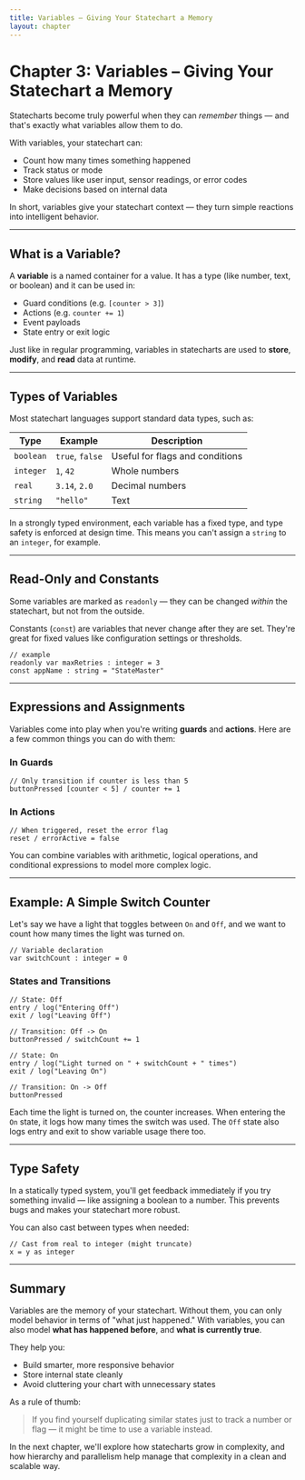 ```yaml
---
title: Variables – Giving Your Statechart a Memory
layout: chapter
---
```


# Chapter 3: Variables – Giving Your Statechart a Memory

Statecharts become truly powerful when they can *remember* things — and that's exactly what variables allow them to do.

With variables, your statechart can:
- Count how many times something happened
- Track status or mode
- Store values like user input, sensor readings, or error codes
- Make decisions based on internal data

In short, variables give your statechart context — they turn simple reactions into intelligent behavior.

---

## What is a Variable?

A **variable** is a named container for a value. It has a type (like number, text, or boolean) and it can be used in:
- Guard conditions (e.g. `[counter > 3]`)
- Actions (e.g. `counter += 1`)
- Event payloads
- State entry or exit logic

Just like in regular programming, variables in statecharts are used to **store**, **modify**, and **read** data at runtime.

---

## Types of Variables

Most statechart languages support standard data types, such as:

| Type    | Example       | Description                          |
|---------|---------------|--------------------------------------|
| `boolean` | `true`, `false` | Useful for flags and conditions |
| `integer` | `1`, `42`        | Whole numbers                     |
| `real`    | `3.14`, `2.0`    | Decimal numbers                   |
| `string`  | `"hello"`        | Text                              |

In a strongly typed environment, each variable has a fixed type, and type safety is enforced at design time. This means you can't assign a `string` to an `integer`, for example.

---

## Read-Only and Constants

Some variables are marked as `readonly` — they can be changed *within* the statechart, but not from the outside.

Constants (`const`) are variables that never change after they are set. They're great for fixed values like configuration settings or thresholds.

```text
// example
readonly var maxRetries : integer = 3
const appName : string = "StateMaster"
```

---

## Expressions and Assignments

Variables come into play when you're writing **guards** and **actions**. Here are a few common things you can do with them:

### In Guards

```text
// Only transition if counter is less than 5
buttonPressed [counter < 5] / counter += 1
```

### In Actions

```text
// When triggered, reset the error flag
reset / errorActive = false
```

You can combine variables with arithmetic, logical operations, and conditional expressions to model more complex logic.

---

## Example: A Simple Switch Counter

Let's say we have a light that toggles between `On` and `Off`, and we want to count how many times the light was turned on.

```text
// Variable declaration
var switchCount : integer = 0
```

### States and Transitions

```text
// State: Off
entry / log("Entering Off")
exit / log("Leaving Off")

// Transition: Off -> On
buttonPressed / switchCount += 1
```

```text
// State: On
entry / log("Light turned on " + switchCount + " times")
exit / log("Leaving On")

// Transition: On -> Off
buttonPressed
```

Each time the light is turned on, the counter increases. When entering the `On` state, it logs how many times the switch was used. The `Off` state also logs entry and exit to show variable usage there too.

---

## Type Safety

In a statically typed system, you'll get feedback immediately if you try something invalid — like assigning a boolean to a number. This prevents bugs and makes your statechart more robust.

You can also cast between types when needed:

```text
// Cast from real to integer (might truncate)
x = y as integer
```

---

## Summary

Variables are the memory of your statechart. Without them, you can only model behavior in terms of "what just happened." With variables, you can also model **what has happened before**, and **what is currently true**.

They help you:
- Build smarter, more responsive behavior
- Store internal state cleanly
- Avoid cluttering your chart with unnecessary states

As a rule of thumb:

> If you find yourself duplicating similar states just to track a number or flag — it might be time to use a variable instead.

In the next chapter, we'll explore how statecharts grow in complexity, and how hierarchy and parallelism help manage that complexity in a clean and scalable way. 
